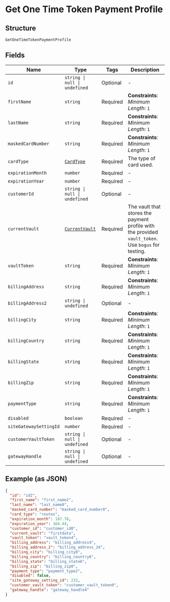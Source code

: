 
# Get One Time Token Payment Profile

## Structure

`GetOneTimeTokenPaymentProfile`

## Fields

| Name | Type | Tags | Description |
|  --- | --- | --- | --- |
| `id` | `string \| null \| undefined` | Optional | - |
| `firstName` | `string` | Required | **Constraints**: *Minimum Length*: `1` |
| `lastName` | `string` | Required | **Constraints**: *Minimum Length*: `1` |
| `maskedCardNumber` | `string` | Required | **Constraints**: *Minimum Length*: `1` |
| `cardType` | [`CardType`](../../doc/models/card-type.md) | Required | The type of card used. |
| `expirationMonth` | `number` | Required | - |
| `expirationYear` | `number` | Required | - |
| `customerId` | `string \| null \| undefined` | Optional | - |
| `currentVault` | [`CurrentVault`](../../doc/models/current-vault.md) | Required | The vault that stores the payment profile with the provided `vault_token`. Use `bogus` for testing. |
| `vaultToken` | `string` | Required | **Constraints**: *Minimum Length*: `1` |
| `billingAddress` | `string` | Required | **Constraints**: *Minimum Length*: `1` |
| `billingAddress2` | `string \| undefined` | Optional | - |
| `billingCity` | `string` | Required | **Constraints**: *Minimum Length*: `1` |
| `billingCountry` | `string` | Required | **Constraints**: *Minimum Length*: `1` |
| `billingState` | `string` | Required | **Constraints**: *Minimum Length*: `1` |
| `billingZip` | `string` | Required | **Constraints**: *Minimum Length*: `1` |
| `paymentType` | `string` | Required | **Constraints**: *Minimum Length*: `1` |
| `disabled` | `boolean` | Required | - |
| `siteGatewaySettingId` | `number` | Required | - |
| `customerVaultToken` | `string \| null \| undefined` | Optional | - |
| `gatewayHandle` | `string \| null \| undefined` | Optional | - |

## Example (as JSON)

```json
{
  "id": "id2",
  "first_name": "first_name2",
  "last_name": "last_name0",
  "masked_card_number": "masked_card_number0",
  "card_type": "routex",
  "expiration_month": 187.78,
  "expiration_year": 164.44,
  "customer_id": "customer_id0",
  "current_vault": "firstdata",
  "vault_token": "vault_token4",
  "billing_address": "billing_address4",
  "billing_address_2": "billing_address_24",
  "billing_city": "billing_city0",
  "billing_country": "billing_country6",
  "billing_state": "billing_state6",
  "billing_zip": "billing_zip0",
  "payment_type": "payment_type2",
  "disabled": false,
  "site_gateway_setting_id": 232,
  "customer_vault_token": "customer_vault_token0",
  "gateway_handle": "gateway_handle4"
}
```

